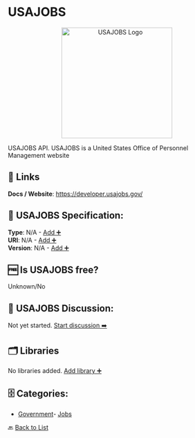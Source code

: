 # USAJOBS
<p align="center">
    <img width="256" src="https://raw.githubusercontent.com/apis-list/apis-list/main/apis/usajobs/logo_256x256.png" alt="USAJOBS Logo"/>
</p>
USAJOBS API. USAJOBS is a United States Office of Personnel Management website

##  🔗 Links
**Docs / Website**: https://developer.usajobs.gov/

## 🧬 USAJOBS Specification:
**Type**: N/A - [Add ➕](https://github.com/apis-list/apis-list/edit/main/apis/usajobs/usajobs.yaml)  
**URI**: N/A - [Add ➕](https://github.com/apis-list/apis-list/edit/main/apis/usajobs/usajobs.yaml)  
**Version**: N/A - [Add ➕](https://github.com/apis-list/apis-list/edit/main/apis/usajobs/usajobs.yaml)

## 🆓 Is USAJOBS free?
 Unknown/No 

## 💬 USAJOBS Discussion:
Not yet started. [Start discussion ➡️](https://github.com/apis-list/apis-list/discussions/new)

## 🗂️ Libraries

No libraries added. [Add library ➕](https://github.com/apis-list/apis-list/edit/main/apis/usajobs/usajobs.yaml)    


## 🗄️ Categories:
- [Government](https://github.com/apis-list/apis-list#government-)- [Jobs](https://github.com/apis-list/apis-list#jobs-)

🔙  [Back to List](https://github.com/apis-list/apis-list)
